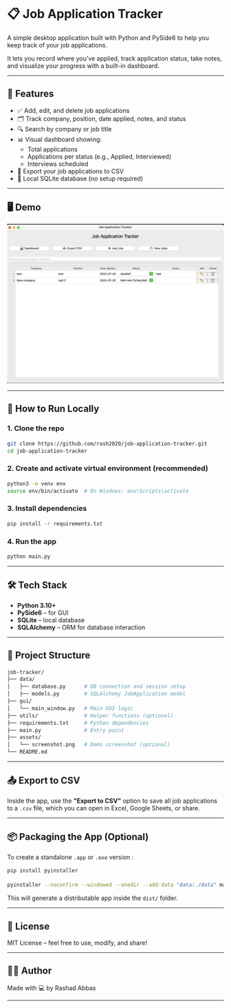 # 📋 Job Application Tracker

A simple desktop application built with Python and PySide6 to help you keep track of your job applications.

It lets you record where you've applied, track application status, take notes, and visualize your progress with a built-in dashboard.

---

## 🧰 Features

- ✅ Add, edit, and delete job applications  
- 🗂️ Track company, position, date applied, notes, and status  
- 🔍 Search by company or job title  
- 📊 Visual dashboard showing:
  - Total applications
  - Applications per status (e.g., Applied, Interviewed)
  - Interviews scheduled  
- 🧾 Export your job applications to CSV  
- 💾 Local SQLite database (no setup required)  

---

## 🖥️ Demo

![screenshot](assets/screenshot.png) <!-- Add your own image or remove this -->

---

## 🚀 How to Run Locally

### 1. Clone the repo

```bash
git clone https://github.com/rash2020/job-application-tracker.git
cd job-application-tracker

```

### 2. Create and activate virtual environment (recommended)

```bash
python3 -m venv env
source env/bin/activate  # On Windows: env\Scripts\activate
```

### 3. Install dependencies

```bash
pip install -r requirements.txt
```

### 4. Run the app

```bash
python main.py
```

---

## 🛠 Tech Stack

- **Python 3.10+**  
- **PySide6** – for GUI  
- **SQLite** – local database  
- **SQLAlchemy** – ORM for database interaction  

---

## 📁 Project Structure

```bash
job-tracker/
├── data/
│   ├── database.py      # DB connection and session setup
│   ├── models.py        # SQLAlchemy JobApplication model
├── gui/
│   └── main_window.py   # Main GUI logic
├── utils/               # Helper functions (optional)
├── requirements.txt     # Python dependencies
├── main.py              # Entry point
├── assets/
│   └── screenshot.png   # Demo screenshot (optional)
└── README.md
```

---

## 📤 Export to CSV

Inside the app, use the **"Export to CSV"** option to save all job applications to a `.csv` file, which you can open in Excel, Google Sheets, or share.

---

## 📦 Packaging the App (Optional)

To create a standalone `.app` or `.exe` version :

```bash
pip install pyinstaller

pyinstaller --noconfirm --windowed --onedir --add-data "data:./data" main.py
```

This will generate a distributable app inside the `dist/` folder.

---

## 📄 License

MIT License – feel free to use, modify, and share!

---

## 👨‍💻 Author

Made with 💻 by Rashad Abbas

---

